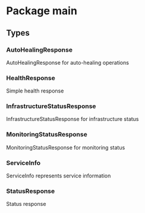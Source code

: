 # Package main

## Types

### AutoHealingResponse

AutoHealingResponse for auto-healing operations


### HealthResponse

Simple health response


### InfrastructureStatusResponse

InfrastructureStatusResponse for infrastructure status


### MonitoringStatusResponse

MonitoringStatusResponse for monitoring status


### ServiceInfo

ServiceInfo represents service information


### StatusResponse

Status response


